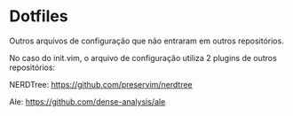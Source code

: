 # Dotfiles
Outros arquivos de configuração que não entraram em outros repositórios.


No caso do init.vim, o arquivo de configuração utiliza 2 plugins de outros repositórios: 

NERDTree: https://github.com/preservim/nerdtree

Ale: https://github.com/dense-analysis/ale
